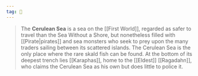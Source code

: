 ```yaml
---
tag: 🌊
---
```

> The **Cerulean Sea** is a sea on the [[First World]], regarded as safer to travel than the Sea Without a Shore, but nonetheless filled with [[Pirate|pirates]] and sea monsters who seek to prey upon the many traders sailing between its scattered islands. The Cerulean Sea is the only place where the rare skald fish can be found. At the bottom of its deepest trench lies [[Karaphas]], home to the [[Eldest]] [[Ragadahn]], who claims the Cerulean Sea as his own but does little to police it.







